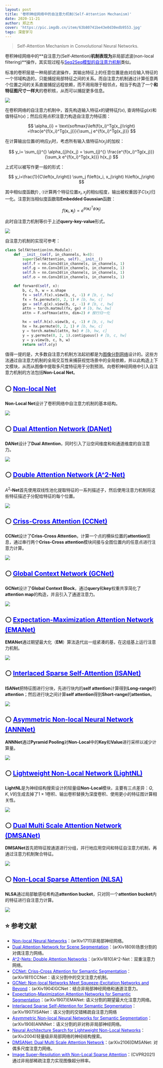 ```yaml
---
layout: post
title: '卷积神经网络中的自注意力机制(Self-Attention Mechanism)'
date: 2020-11-21
author: 郑之杰
cover: 'https://pic.imgdb.cn/item/63b80741be43e0d30edb9553.jpg'
tags: 深度学习
---
```


> Self-Attention Mechanism in Convolutional Neural Networks.

卷积神经网络中的**自注意力(Self-Attention)**机制表现为**非局部滤波(non-local filtering)**操作，其实现过程与[<font color=Blue>Seq2Seq模型的自注意力机制</font>](https://0809zheng.github.io/2020/04/24/self-attention.html)类似。

标准的卷积层是一种局部滤波操作，其输出特征上的任意位置是由对应输入特征的一个邻域构造的，只能捕捉局部特征之间的关系。而自注意力机制通过计算任意两个位置之间的关系直接捕捉远程依赖，而不用局限于相邻点，相当于构造了一个**和特征图尺寸一样大**的卷积核，从而可以捕捉更多信息。

![](https://pic.imgdb.cn/item/63b808dabe43e0d30edf6519.jpg)

在卷积网络的自注意力机制中，首先构造输入特征$x$的键特征$f(x)$, 查询特征$g(x)$和值特征$h(x)$；然后应用点积注意力构造自注意力特征图：

$$ \alpha_{i} = \text{softmax}\left(f(x_i)^Tg(x_j)\right) =\frac{e^{f(x_i)^Tg(x_j)}}{\sum_j e^{f(x_i)^Tg(x_j)}} $$

在计算输出位置$i$的响应$y_i$时，考虑所有输入值特征$h(x_j)$的加权：

$$ y_i=  \sum_{j}^{} \alpha_{j}h(x_j) =  \sum_{j}^{} \frac{e^{f(x_i)^Tg(x_j)}}{\sum_k e^{f(x_i)^Tg(x_k)}} h(x_j) $$

上式可以被写作更一般的形式：

$$
y_i=\frac{1}{C\left(x_i\right)} \sum_j f\left(x_i, x_j\right) h\left(x_j\right)
$$

其中相似度函数$f(\cdot,\cdot)$计算两个特征位置$x_i,x_j$的相似程度，输出被权重因子$C(x_i)$归一化。注意到当相似度函数取**Embedded Gaussian**函数：

$$
f\left(\mathbf{x}_i, \mathbf{x}_j\right)=e^{\theta\left(\mathbf{x}_i\right)^T \phi\left(\mathbf{x}_j\right)}
$$

此时自注意力机制等价于上述**query-key-value**形式。

![](https://pic.imgdb.cn/item/63b80c02be43e0d30ee766fd.jpg)


自注意力机制的实现可参考：

```python
class SelfAttention(nn.Module):
    def __init__(self, in_channels, k=8):
        super(SelfAttention, self).__init__()
        self.f = nn.Conv2d(in_channels, in_channels, 1)
        self.g = nn.Conv2d(in_channels, in_channels, 1)
        self.h = nn.Conv2d(in_channels, in_channels, 1)
        self.o = nn.Conv2d(in_channels, in_channels, 1)

    def forward(self, x):
        b, c, h, w = x.shape
        fx = self.f(x).view(b, c, -1) # [b, c, hw]
        fx = fx.permute(0, 2, 1) # [b, hw, c]
        gx = self.g(x).view(b, c, -1) # [b, c, hw]
        attn = torch.matmul(fx, gx) # [b, hw, hw]
        attn = F.softmax(attn, dim=2) # 按行归一化

        hx = self.h(x).view(b, c, -1) # [b, c, hw]
        hx = hx.permute(0, 2, 1) # [b, hw, c]
        y = torch.matmul(attn, hx) # [b, hw, c]
        y = y.permute(0, 2, 1).contiguous() # [b, c, hw]
        y = y.view(b, c, h, w)
        return self.o(y)
```

值得一提的是，大多数自注意力机制方法起初都是为[图像分割网络](https://0809zheng.github.io/2020/05/07/semantic-segmentation.html#2-%E5%9F%BA%E4%BA%8E%E5%A4%9A%E5%B0%BA%E5%BA%A6%E7%89%B9%E5%BE%81%E7%9A%84%E5%9B%BE%E5%83%8F%E5%88%86%E5%89%B2%E6%A8%A1%E5%9E%8B)设计的。这些方法通过自注意力机制的全局交互性来捕获视觉场景中的全局依赖，并以此构造上下文模块，从而从图像中提取多尺度特征用于分割预测。向卷积神经网络中引入自注意力机制的方法包括**Non-Local Net**。

## ⚪ [<font color=blue>Non-local Net</font>](https://0809zheng.github.io/2020/11/06/nonlocal.html)

**Non-Local Net**设计了卷积网络中自注意力机制的基本结构。

![](https://pic.imgdb.cn/item/63fc1688f144a010074cf050.jpg)

## ⚪ [<font color=blue>Dual Attention Network (DANet)</font>](https://0809zheng.github.io/2020/11/13/danet.html)

**DANet**设计了**Dual Attention**，同时引入了沿空间维度和和通道维度的自注意力。

![](https://pic.imgdb.cn/item/64099facf144a010078cd559.jpg)

## ⚪ [<font color=blue>Double Attention Network (A^2-Net)</font>](https://0809zheng.github.io/2020/11/25/a2net.html)

$A^2$**-Net**首先使用双线性池化提取特征的一系列描述子，然后使用注意力机制将这些特征描述子分配给特征的每个位置。

![](https://pic.imgdb.cn/item/64352bd60d2dde57778be5d6.jpg)

## ⚪ [<font color=blue>Criss-Cross Attention (CCNet)</font>](https://0809zheng.github.io/2020/11/08/ccnet.html)

**CCNet**设计了**Criss-Cross Attention**，计算一个点的横纵位置的**attention**信息，通过串行两个**Criss-Cross attention**模块间接与全图位置内的任意点进行注意力计算。

![](https://pic.imgdb.cn/item/64099a43f144a0100782dc4c.jpg)

## ⚪ [<font color=blue>Global Context Network (GCNet)</font>](https://0809zheng.github.io/2020/11/07/gcnet.html)

**GCNet**设计了**Global Context Block**，通过**query**和**key**权重共享简化了**attention map**的构造，并且引入了通道注意力。

![](https://pic.imgdb.cn/item/63fd6c84f144a010075c40f9.jpg)


## ⚪ [<font color=blue>Expectation-Maximization Attention Network (EMANet)</font>](https://0809zheng.github.io/2020/11/14/emanet.html)

**EMANet**通过期望最大化（**EM**）算法迭代出一组紧凑的基，在这组基上运行注意力机制。

![](https://pic.imgdb.cn/item/640addbef144a010079cef75.jpg)

## ⚪ [<font color=blue>Interlaced Sparse Self-Attention (ISANet)</font>](https://0809zheng.github.io/2020/11/22/isanet.html)

**ISANet**把特征图进行分块，先进行块内的**self attention**计算得到**Long-range**的**attention**；然后进行块之间计算**self attention**得到**Short-range**的**attention**。

![](https://pic.imgdb.cn/item/640c52fff144a0100720a61f.jpg)

## ⚪ [<font color=blue>Asymmetric Non-local Neural Network (ANNNet)</font>](https://0809zheng.github.io/2020/11/15/annnet.html)

**ANNNet**通过**Pyramid Pooling**对**Non-Local**中的**Key**和**Value**进行采样以减少计算量。

![](https://pic.imgdb.cn/item/640c3ab2f144a01007ef66a3.jpg)

## ⚪ [<font color=blue>Lightweight Non-Local Network (LightNL)</font>](https://0809zheng.github.io/2020/11/24/lightnl.html)

**LightNL**是为神经结构搜索设计的轻量级**Non-Local**模块，主要有三点差异：$Q,K,V$的生成去掉了$1\times 1$卷积、输出卷积替换为深度卷积、使用更小的特征图计算相关性。

![](https://pic.imgdb.cn/item/6433eb340d2dde5777fb6a43.jpg)

## ⚪ [<font color=blue>Dual Multi Scale Attention Network (DMSANet)</font>](https://0809zheng.github.io/2021/10/03/dmsanet.html)

**DMSANet**首先把特征按通道进行分组，并行地应用空间和特征自注意力机制，再通过注意力机制聚合特征。
 
![](https://pic.imgdb.cn/item/643689320d2dde5777651994.jpg)

## ⚪ [<font color=blue>Non-Local Sparse Attention (NLSA)</font>](https://0809zheng.github.io/2021/10/05/nlsa.html)

**NLSA**通过局部敏感哈希构造**attention bucket**，只对同一个**attention bucket**内的特征进行自注意力计算。

![](https://pic.imgdb.cn/item/643d1bdc0d2dde57773338ab.jpg)

## ⭐ 参考文献
- [<font color=blue>Non-local Neural Networks</font>](https://0809zheng.github.io/2020/11/06/nonlocal.html)：(arXiv1711)非局部神经网络。
- [<font color=blue>Dual Attention Network for Scene Segmentation</font>](https://0809zheng.github.io/2020/11/13/danet.html)：(arXiv1809)场景分割的对偶注意力网络。
- [<font color=blue>A^2-Nets: Double Attention Networks</font>](https://0809zheng.github.io/2020/11/25/a2net.html)：(arXiv1810)A^2-Net：双重注意力网络。
- [<font color=blue>CCNet: Criss-Cross Attention for Semantic Segmentation</font>](https://0809zheng.github.io/2020/11/08/ccnet.html)：(arXiv1811)CCNet：语义分割中的交叉注意力机制。
- [<font color=blue>GCNet: Non-local Networks Meet Squeeze-Excitation Networks and Beyond</font>](https://0809zheng.github.io/2020/11/07/gcnet.html)：(arXiv1904)GCNet：结合非局部神经网络和通道注意力。
- [<font color=blue>Expectation-Maximization Attention Networks for Semantic Segmentation</font>](https://0809zheng.github.io/2020/11/14/emanet.html)：(arXiv1907)EMANet: 语义分割的期望最大化注意力网络。
- [<font color=blue>Interlaced Sparse Self-Attention for Semantic Segmentation</font>](https://0809zheng.github.io/2020/11/22/isanet.html)：(arXiv1907)ISANet：语义分割的交错稀疏自注意力网络
- [<font color=blue>Asymmetric Non-local Neural Networks for Semantic Segmentation</font>](https://0809zheng.github.io/2020/11/15/annnet.html)：(arXiv1908)ANNNet：语义分割的非对称非局部神经网络。
- [<font color=blue>Neural Architecture Search for Lightweight Non-Local Networks</font>](https://0809zheng.github.io/2020/11/24/lightnl.html)：(arXiv2004)轻量级非局部网络的神经结构搜索。
- [<font color=blue>DMSANet: Dual Multi Scale Attention Network</font>](https://0809zheng.github.io/2021/10/03/dmsanet.html)：(arXiv2106)DMSANet: 对偶多尺度注意力网络。
- [<font color=blue>Image Super-Resolution with Non-Local Sparse Attention</font>](https://0809zheng.github.io/2021/10/05/nlsa.html)：(CVPR2021)通过非局部稀疏注意力实现图像超分辨率。

